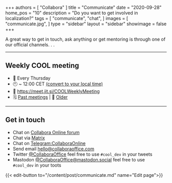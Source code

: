 +++
authors = [
    "Collabora"
]
title = "Communicate"
date = "2020-09-28"
home_pos = "10"
description = "Do you want to get involved in localization?"
tags = [
    "communicate",
    "chat",
]
images = [
    "communicate.jpg",
]
type = "sidebar"
layout = "sidebar"
showimage = false
+++

A great way to get in touch, ask anything or get mentoring is through one of our official channels. . .
<!--more-->
---
## Weekly COOL meeting
* 📅 Every Thursday
* 🕙 ~ 12:00 CET [(convert to your local time)](http://www.timebie.com/std/centraleuropeansummer.php?q=12)
* 💬 https://meet.jit.si/COOLWeeklyMeeting
* 🗒 [Past meetings](https://forum.collaboraonline.com/tag/meeting-minutes) | 📜 [Older](https://forum.collaboraonline.com/c/news/meeting-minutes/)

---

## Get in touch
* Chat on [Collabora Online forum](https://forum.collaboraonline.com/)
* Chat via [Matrix](https://app.element.io/#/room/#cool-dev:clicks.codes)
* Chat on [Telegram:CollaboraOnline](https://t.me/CollaboraOnline)
* Send email [hello@collaboraoffice.com](mailto:hello@collaboraoffice.com)
* Twitter [@CollaboraOffice](https://twitter.com/CollaboraOffice) feel free to use `#cool_dev` in your tweets
* Mastodon [@CollaboraOffice@mastodon.social](https://mastodon.social/@CollaboraOffice) feel free to use `#cool_dev` in your toots

{{< edit-button to="/content/post/communicate.md" name="Edit page">}}
